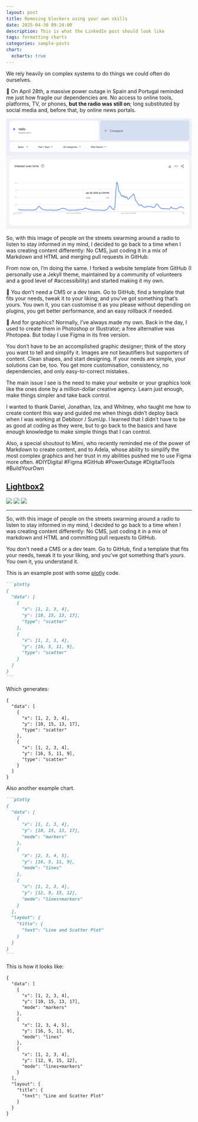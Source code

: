 ```yaml
---
layout: post
title: Removing blockers using your own skills
date: 2025-04-30 09:24:00
description: This is what the LinkedIn post should look like
tags: formatting charts
categories: sample-posts
chart:
  echarts: true
---
```


We rely heavily on complex systems to do things we could often do ourselves.

🚨 On April 28th, a massive power outage in Spain and Portugal reminded me just how fragile our dependencies are. No access to online tools, platforms, TV, or phones, **but the radio was still on**; long substituted by social media and, before that, by online news portals.

![Line chart of the search term radio with a peak on April 28th 2PM](/assets/img/google-trends-radio-search-term.svg)

So, with this image of people on the streets swarming around a radio to listen to stay informed in my mind, I decided to go back to a time when I was creating content differently: No CMS, just coding it in a mix of Markdown and HTML and merging pull requests in GitHub.

From now on, I’m doing the same. I forked a website template from GitHub (I personally use a Jekyll theme, maintained by a community of volunteers and a good level of #accessibility) and started making it my own.

🔧 You don't need a CMS or a dev team. Go to GitHub, find a template that fits your needs, tweak it to your liking, and you’ve got something that’s yours. You own it, you can customise it as you please without depending on plugins, you get better performance, and an easy rollback if needed.

🎨 And for graphics? Normally, I’ve always made my own. Back in the day, I used to create them in Photoshop or Illustrator; a free alternative was Photopea. But today I use Figma in its free version.

You don’t have to be an accomplished graphic designer; think of the story you want to tell and simplify it. Images are not beautifiers but supporters of content. Clean shapes, and start designing. If your needs are simple, your solutions can be, too. You get more customisation, consistency, no dependencies, and only easy-to-correct mistakes.

The main issue I see is the need to make your website or your graphics look like the ones done by a million-dollar creative agency.
Learn just enough, make things simpler and take back control.

I wanted to thank Daniel, Jonathan, Iza, and Whitney, who taught me how to create content this way and guided me when things didn’t deploy back when I was working at Debitoor / SumUp. I learned that I didn’t have to be as good at coding as they were, but to go back to the basics and have enough knowledge to make simple things that I can control.

Also, a special shoutout to Mimi, who recently reminded me of the power of Markdown to create content, and to Adela, whose ability to simplify the most complex graphics and her trust in my abilities pushed me to use Figma more often.
#DIYDigital #Figma #GitHub #PowerOutage #DigitalTools #BuildYourOwn


## [Lightbox2](https://lokeshdhakar.com/projects/lightbox2/)

<a href="https://cdn.photoswipe.com/photoswipe-demo-images/photos/1/img-2500.jpg" data-lightbox="roadtrip"><img src="https://cdn.photoswipe.com/photoswipe-demo-images/photos/1/img-200.jpg" /></a>
<a href="https://cdn.photoswipe.com/photoswipe-demo-images/photos/2/img-2500.jpg" data-lightbox="roadtrip"><img src="https://cdn.photoswipe.com/photoswipe-demo-images/photos/2/img-200.jpg" /></a>
<a href="https://cdn.photoswipe.com/photoswipe-demo-images/photos/3/img-2500.jpg" data-lightbox="roadtrip"><img src="https://cdn.photoswipe.com/photoswipe-demo-images/photos/3/img-200.jpg" /></a>

---

So, with this image of people on the streets swarming around a radio to listen to stay informed in my mind, I decided to go back to a time when I was creating content differently: No CMS, just coding it in a mix of markdown and HTML and committing pull requests to GitHub.

You don't need a CMS or a dev team. Go to GitHub, find a template that fits your needs, tweak it to your liking, and you’ve got something that’s *yours*. You own it, you understand it.

This is an example post with some [plotly](https://plotly.com/javascript/) code.

````markdown
```plotly
{
  "data": [
    {
      "x": [1, 2, 3, 4],
      "y": [10, 15, 13, 17],
      "type": "scatter"
    },
    {
      "x": [1, 2, 3, 4],
      "y": [16, 5, 11, 9],
      "type": "scatter"
    }
  ]
}
```
````

Which generates:

```plotly
{
  "data": [
    {
      "x": [1, 2, 3, 4],
      "y": [10, 15, 13, 17],
      "type": "scatter"
    },
    {
      "x": [1, 2, 3, 4],
      "y": [16, 5, 11, 9],
      "type": "scatter"
    }
  ]
}
```

Also another example chart.

````markdown
```plotly
{
  "data": [
    {
      "x": [1, 2, 3, 4],
      "y": [10, 15, 13, 17],
      "mode": "markers"
    },
    {
      "x": [2, 3, 4, 5],
      "y": [16, 5, 11, 9],
      "mode": "lines"
    },
    {
      "x": [1, 2, 3, 4],
      "y": [12, 9, 15, 12],
      "mode": "lines+markers"
    }
  ],
  "layout": {
    "title": {
      "text": "Line and Scatter Plot"
    }
  }
}
```
````

This is how it looks like:

```plotly
{
  "data": [
    {
      "x": [1, 2, 3, 4],
      "y": [10, 15, 13, 17],
      "mode": "markers"
    },
    {
      "x": [2, 3, 4, 5],
      "y": [16, 5, 11, 9],
      "mode": "lines"
    },
    {
      "x": [1, 2, 3, 4],
      "y": [12, 9, 15, 12],
      "mode": "lines+markers"
    }
  ],
  "layout": {
    "title": {
      "text": "Line and Scatter Plot"
    }
  }
}
```
